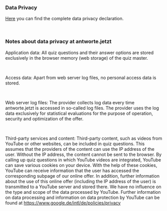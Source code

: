 ### Data Privacy
[Here](https://www.thm.de/site/datenschutz.html) you can find the complete data privacy declaration.

<br/>

### Notes about data privacy at antworte.jetzt
Application data: All quiz questions and their answer options are stored exclusively in the browser memory (web storage) of the quiz master.

<br/>

Access data: Apart from web server log files, no personal access data is stored.

<br/>

Web server log files: The provider collects log data every time antworte.jetzt is accessed in so-called log files. The provider uses the log data exclusively for statistical evaluations for the purpose of operation, security and optimization of the offer.

<br/>

Third-party services and content: Third-party content, such as videos from YouTube or other websites, can be included in quiz questions. This assumes that the providers of the content can use the IP address of the user. Without the IP address, the content cannot be sent to the browser. By calling up quiz questions in which YouTube videos are integrated, YouTube can save various cookies on your device. With the help of these cookies, YouTube can receive information that the user has accessed the corresponding subpage of our online offer. In addition, further information about the use of this online offer (including the IP address of the user) is transmitted to a YouTube server and stored there. We have no influence on the type and scope of the data processed by YouTube. Further information on data processing and information on data protection by YouTube can be found at https://www.google.de/intl/de/policies/privacy
